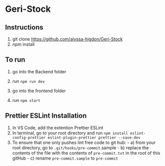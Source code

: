 # Geri-Stock

## Instructions
1) git clone https://github.com/alyssa-higdon/Geri-Stock
2) npm install

## To run
1) go into the Backend folder
2) run ```npm run dev```

3) go into the frontend folder
4) run ```npm start```


## Prettier ESLint Installation
1) In VS Code, add the extention Prettier ESLint
2) In terminal, go to your root directory and run ```npm install eslint-config-prettier eslint-plugin-prettier prettier --save-dev```
3) To ensure that one only pushes lint free code to git hub:
        - a) from your root directory, go to ```.git/hooks/pre-commit```.sample
        - b) replace the contents of the file with the contents of ```pre-commit.txt``` in the root of this gitHub
        - c) rename ```pre-commit.sample``` to ```pre-commit```
